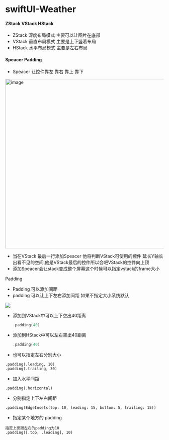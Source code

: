 # swiftUI-Weather
#### ZStack VStack HStack 

- ZStack  深度布局模式  主要可以让图片在底部 
- VStack  垂直布局模式  主要是上下竖着布局 
- HStack  水平布局模式  主要是左右布局 

#### Speacer Padding 

- Speacer 让控件靠左 靠右 靠上 靠下

<img width="539" alt="image" src="https://user-images.githubusercontent.com/80322837/128802036-adcad3d9-75e7-47b4-a84c-f0b80d94b4ac.png">

- 当在VStack 最后一行添加Speacer 他将判断VStack可使用的控件 延长Y轴长出看不见的空间,他是VStack最后的控件所以会吧VStack的控件向上顶
- 添加Speacer会让stack变成整个屏幕这个时候可以指定vstack的frame大小

Padding

- Padding 可以添加间距 
- padding 可以让上下左右添加间距 如果不指定大小系统默认

<img src="/Users/apple/Library/Application Support/typora-user-images/image-20210810111555997.png"> 

- 添加到VStack中可以上下空出40距离

  ```swift
  .padding(40)
  ```

- 添加到HStack中可以左右空出40距离

  ```swift
  .padding(40)
  ```

  

- 也可以指定左右分别大小

```
.padding(.leading, 10)
.padding(.trailing, 30)
```

- 加入水平间距

```
.padding(.horizontal)
```

- 分别指定上下左右间距

```
.padding(EdgeInsets(top: 10, leading: 15, bottom: 5, trailing: 15))
```

- 指定某个地方的 padding

```
指定上面跟左右的padding为10
.padding([.top, .leading], 10)
```



